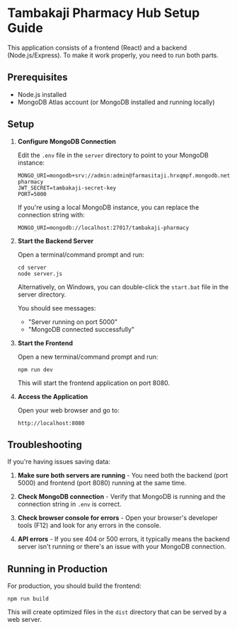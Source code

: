 # Tambakaji Pharmacy Hub Setup Guide

This application consists of a frontend (React) and a backend (Node.js/Express). To make it work properly, you need to run both parts.

## Prerequisites

- Node.js installed
- MongoDB Atlas account (or MongoDB installed and running locally)

## Setup

1. **Configure MongoDB Connection**

   Edit the `.env` file in the `server` directory to point to your MongoDB instance:

   ```
   MONGO_URI=mongodb+srv://admin:admin@farmasitaji.hrxqmpf.mongodb.net/tambakaji-pharmacy
   JWT_SECRET=tambakaji-secret-key
   PORT=5000
   ```

   If you're using a local MongoDB instance, you can replace the connection string with:
   ```
   MONGO_URI=mongodb://localhost:27017/tambakaji-pharmacy
   ```

2. **Start the Backend Server**

   Open a terminal/command prompt and run:

   ```
   cd server
   node server.js
   ```

   Alternatively, on Windows, you can double-click the `start.bat` file in the server directory.

   You should see messages:
   - "Server running on port 5000"
   - "MongoDB connected successfully"

3. **Start the Frontend**

   Open a new terminal/command prompt and run:

   ```
   npm run dev
   ```

   This will start the frontend application on port 8080.

4. **Access the Application**

   Open your web browser and go to:
   ```
   http://localhost:8080
   ```

## Troubleshooting

If you're having issues saving data:

1. **Make sure both servers are running** - You need both the backend (port 5000) and frontend (port 8080) running at the same time.

2. **Check MongoDB connection** - Verify that MongoDB is running and the connection string in `.env` is correct.

3. **Check browser console for errors** - Open your browser's developer tools (F12) and look for any errors in the console.

4. **API errors** - If you see 404 or 500 errors, it typically means the backend server isn't running or there's an issue with your MongoDB connection.

## Running in Production

For production, you should build the frontend:

```
npm run build
```

This will create optimized files in the `dist` directory that can be served by a web server. 